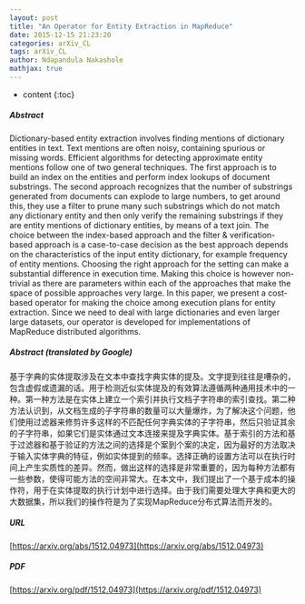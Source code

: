 ```yaml
---
layout: post
title: "An Operator for Entity Extraction in MapReduce"
date: 2015-12-15 21:23:20
categories: arXiv_CL
tags: arXiv_CL
author: Ndapandula Nakashole
mathjax: true
---
```


* content
{:toc}

##### Abstract
Dictionary-based entity extraction involves finding mentions of dictionary entities in text. Text mentions are often noisy, containing spurious or missing words. Efficient algorithms for detecting approximate entity mentions follow one of two general techniques. The first approach is to build an index on the entities and perform index lookups of document substrings. The second approach recognizes that the number of substrings generated from documents can explode to large numbers, to get around this, they use a filter to prune many such substrings which do not match any dictionary entity and then only verify the remaining substrings if they are entity mentions of dictionary entities, by means of a text join. The choice between the index-based approach and the filter & verification-based approach is a case-to-case decision as the best approach depends on the characteristics of the input entity dictionary, for example frequency of entity mentions. Choosing the right approach for the setting can make a substantial difference in execution time. Making this choice is however non-trivial as there are parameters within each of the approaches that make the space of possible approaches very large. In this paper, we present a cost-based operator for making the choice among execution plans for entity extraction. Since we need to deal with large dictionaries and even larger large datasets, our operator is developed for implementations of MapReduce distributed algorithms.

##### Abstract (translated by Google)
基于字典的实体提取涉及在文本中查找字典实体的提及。文字提到往往是嘈杂的，包含虚假或遗漏的话。用于检测近似实体提及的有效算法遵循两种通用技术中的一种。第一种方法是在实体上建立一个索引并执行文档子字符串的索引查找。第二种方法认识到，从文档生成的子字符串的数量可以大量爆炸，为了解决这个问题，他们使用过滤器来修剪许多这样的不匹配任何字典实体的子字符串，然后只验证其余的子字符串，如果它们是实体通过文本连接来提及字典实体。基于索引的方法和基于过滤器和基于验证的方法之间的选择是个案到个案的决定，因为最好的方法取决于输入实体字典的特征，例如实体提到的频率。选择正确的设置方法可以在执行时间上产生实质性的差异。然而，做出这样的选择是非常重要的，因为每种方法都有一些参数，使得可能方法的空间非常大。在本文中，我们提出了一个基于成本的操作符，用于在实体提取的执行计划中进行选择。由于我们需要处理大字典和更大的大数据集，所以我们的操作符是为了实现MapReduce分布式算法而开发的。

##### URL
[https://arxiv.org/abs/1512.04973](https://arxiv.org/abs/1512.04973)

##### PDF
[https://arxiv.org/pdf/1512.04973](https://arxiv.org/pdf/1512.04973)

